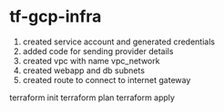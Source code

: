 # tf-gcp-infra

1. created service account and generated credentials
2. added code for sending provider details
3. created vpc with name vpc_network 
4. created webapp and db subnets
5. created route to connect to internet gateway


terraform init
terraform plan
terraform apply
